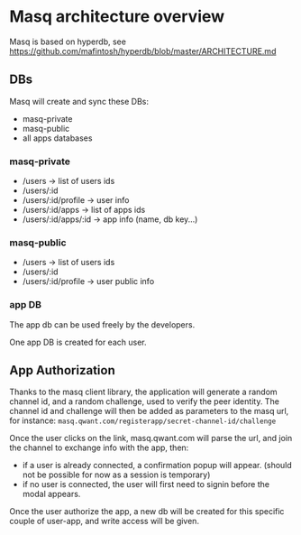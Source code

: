 # Masq architecture overview
Masq is based on hyperdb, see https://github.com/mafintosh/hyperdb/blob/master/ARCHITECTURE.md

## DBs
Masq will create and sync these DBs:

- masq-private
- masq-public
- all apps databases

### masq-private
- /users -> list of users ids
- /users/:id
- /users/:id/profile -> user info
- /users/:id/apps -> list of apps ids
- /users/:id/apps/:id -> app info (name, db key...)

### masq-public
- /users -> list of users ids
- /users/:id
- /users/:id/profile -> user public info

### app DB
The app db can be used freely by the developers.

One app DB is created for each user.

## App Authorization
Thanks to the masq client library, the application will generate a random channel id, and a random challenge, used to verify the peer identity.
The channel id and challenge will then be added as parameters to the masq url, for instance:
`masq.qwant.com/registerapp/secret-channel-id/challenge`

Once the user clicks on the link, masq.qwant.com will parse the url, and join the channel to exchange info with the app, then:

- if a user is already connected, a confirmation popup will appear. (should not be possible for now as a session is temporary)
- if no user is connected, the user will first need to signin before the modal appears.

Once the user authorize the app, a new db will be created for this specific couple of user-app, and write access will be given.
